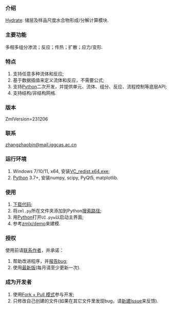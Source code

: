 ### 介绍

[Hydrate](https://gitee.com/geomech/hydrate): 储层及样品尺度水合物形成/分解计算模块.

### 主要功能

多相多组分渗流；反应；传热；扩散；应力/变形. 

### 特点

1. 支持任意多种流体和反应;
2. 基于数据插值来定义流体和反应，不需要公式;
3. 支持[Python](https://www.python.org/)二次开发，并提供单元、流体、组分、反应、流程控制等底层API;
4. 支持结构/非结构网格.
 
### 版本

ZmlVersion=231206

### 联系

zhangzhaobin@mail.iggcas.ac.cn

### 运行环境

1. Windows 7/10/11, x64, 安装[VC_redist.x64.exe](https://gitee.com/geomech/hydrate/attach_files);
2. [Python](https://www.python.org/) 3.7+, 安装numpy, scipy, PyQt5, matplotlib.

### 使用

1. [下载代码](https://gitee.com/geomech/hydrate);
2. 将`zml.py`所在文件夹添加到Python[搜索路径](https://zhuanlan.zhihu.com/p/530589364);
3. 用[Python](https://www.python.org/)打开`UI.pyw`以启动主界面;
4. 参考[zmlx/demo](https://gitee.com/geomech/hydrate/tree/master/zmlx/demo)来建模. 

### 授权

使用前请[联系作者](http://sourcedb.igg.cas.cn/cn/zjrck/201703/t20170306_4755492.html)，并承诺：

1. 帮助改进程序，并[报告bug](https://gitee.com/geomech/hydrate/issues/new);
2. 使用[最新版](https://gitee.com/geomech/hydrate)(每月请至少更新一次). 

### 成为开发者

1. 使用[Fork + Pull 模式](https://help.gitee.com/base/pullrequest/Fork+Pull)参与开发;
2. 只修改自己创建的文件(如果在其它文件里发现bug，请[新建Issue](https://gitee.com/geomech/hydrate/issues/new)来反馈).
